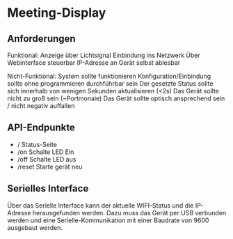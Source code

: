 # Meeting-Display
## Anforderungen
Funktional:
        Anzeige über Lichtsignal
        Einbindung ins Netzwerk
        Über Webinterface steuerbar
        IP-Adresse an Gerät selbst ablesbar

Nicht-Funktional:
        System sollte funktionieren
        Konfiguration/Einbindung sollte ohne programmieren durchführbar sein
        Der gesetzte Status sollte sich innerhalb von wenigen Sekunden aktualisieren (<2s)
        Das Gerät sollte nicht zu groß sein (~Portmonaie)
        Das Gerät sollte optisch ansprechend sein / nicht negativ auffallen

## API-Endpunkte

- /
    Status-Seite
- /on
    Schalte LED Ein
- /off
    Schalte LED aus
- /reset
    Starte gerät neu

## Serielles Interface

Über das Serielle Interface kann der aktuelle WIFI-Status und die IP-Adresse herausgefunden werden.
Dazu muss das Gerät per USB verbunden werden und eine Serielle-Kommunikation mit einer Baudrate von 9600 ausgebaut werden.